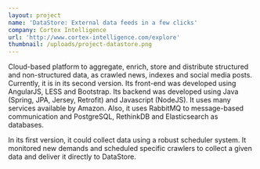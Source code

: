 ```yaml
---
layout: project
name: 'DataStore: External data feeds in a few clicks'
company: Cortex Intelligence
url: 'http://www.cortex-intelligence.com/explore'
thumbnail: /uploads/project-datastore.png
---
```

Cloud-based platform to aggregate, enrich, store and distribute structured and
non-structured data, as crawled news, indexes and social media posts.
Currently, it is in its second version. Its front-end was developed using
AngularJS, LESS and Bootstrap. Its backend was developed using Java (Spring,
JPA, Jersey, Retrofit) and Javascript (NodeJS). It uses many services
available by Amazon. Also, it uses RabbitMQ to message-based communication and
PostgreSQL, RethinkDB and Elasticsearch as databases.


In its first version, it could collect data using a robust scheduler system.
It monitored new demands and scheduled specific crawlers to collect a given
data and deliver it directly to DataStore.
